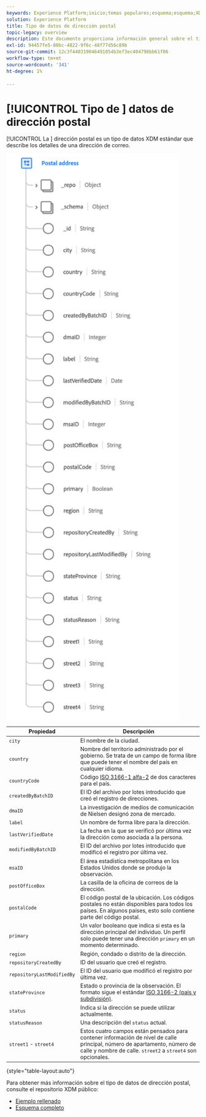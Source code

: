 ```yaml
---
keywords: Experience Platform;inicio;temas populares;esquema;esquema;XDM;campos;esquemas;esquemas;dirección;xdm:dirección;tipo de datos;tipo de datos;tipo de datos;tipo de datos;
solution: Experience Platform
title: Tipo de datos de dirección postal
topic-legacy: overview
description: Este documento proporciona información general sobre el tipo de datos XDM de la dirección postal.
exl-id: 94457fe5-80bc-4822-9f6c-48f77d56c89b
source-git-commit: 12c3f440319046491054b3ef3ec404798bb61f06
workflow-type: tm+mt
source-wordcount: '341'
ht-degree: 1%

---
```


# [!UICONTROL Tipo de ] datos de dirección postal

[!UICONTROL La ] dirección postal es un tipo de datos XDM estándar que describe los detalles de una dirección de correo.

<img src="../images/data-types/postal-address.png" width="450" /><br />

| Propiedad | Descripción |
| --- | --- |
| `city` | El nombre de la ciudad. |
| `country` | Nombre del territorio administrado por el gobierno. Se trata de un campo de forma libre que puede tener el nombre del país en cualquier idioma. |
| `countryCode` | Código <a href="https://datahub.io/core/country-list">ISO 3166-1 alfa-2</a> de dos caracteres para el país. |
| `createdByBatchID` | El ID del archivo por lotes introducido que creó el registro de direcciones. |
| `dmaID` | La investigación de medios de comunicación de Nielsen designó zona de mercado. |
| `label` | Un nombre de forma libre para la dirección. |
| `lastVerifiedDate` | La fecha en la que se verificó por última vez la dirección como asociada a la persona. |
| `modifiedByBatchID` | El ID del archivo por lotes introducido que modificó el registro por última vez. |
| `msaID` | El área estadística metropolitana en los Estados Unidos donde se produjo la observación. |
| `postOfficeBox` | La casilla de la oficina de correos de la dirección. |
| `postalCode` | El código postal de la ubicación. Los códigos postales no están disponibles para todos los países. En algunos países, esto solo contiene parte del código postal. |
| `primary` | Un valor booleano que indica si esta es la dirección principal del individuo. Un perfil solo puede tener una dirección `primary` en un momento determinado. |
| `region` | Región, condado o distrito de la dirección. |
| `repositoryCreatedBy` | ID del usuario que creó el registro. |
| `repositoryLastModifiedBy` | El ID del usuario que modificó el registro por última vez. |
| `stateProvince` | Estado o provincia de la observación. El formato sigue el estándar [ISO 3166-2 (país y subdivisión)](http://www.unece.org/cefact/locode/subdivisions.html). |
| `status` | Indica si la dirección se puede utilizar actualmente. |
| `statusReason` | Una descripción del `status` actual. |
| `street1` - `street4` | Estos cuatro campos están pensados para contener información de nivel de calle principal, número de apartamento, número de calle y nombre de calle. `street2` a  `street4` son opcionales. |

{style=&quot;table-layout:auto&quot;}

Para obtener más información sobre el tipo de datos de dirección postal, consulte el repositorio XDM público:

* [Ejemplo rellenado](https://github.com/adobe/xdm/blob/master/components/datatypes/demographic/address.example.1.json)
* [Esquema completo](https://github.com/adobe/xdm/blob/master/components/datatypes/demographic/address.schema.json)
